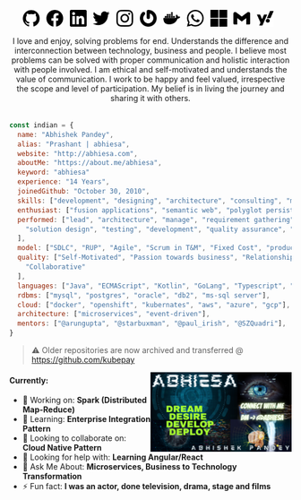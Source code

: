 <!-- https://www.canva.com/design/DAEWOCHeQWM/share/preview?token=SMu14mDlhT3JQlHdDvylpA&role=EDITOR&utm_content=DAEWOCHeQWM&utm_campaign=designshare&utm_medium=link&utm_source=sharebutton -->

<p align="center">
  <a href="https://github.com/abhiesa"><img src="https://raw.githubusercontent.com/abhiesa/abhiesa/main/svg/github.svg" height="30"></a>&nbsp;&nbsp;
  <a href="http://www.facebook.com/abhiesa"><img src="https://raw.githubusercontent.com/abhiesa/abhiesa/main/svg/facebook.svg" height="30"></a>&nbsp;&nbsp;
  <a href="http://www.linkedin.com/in/abhiesa"><img src="https://raw.githubusercontent.com/abhiesa/abhiesa/main/svg/linkedin.svg" height="30"></a>&nbsp;&nbsp;
  <a href="https://twitter.com/abhiesa"><img src="https://raw.githubusercontent.com/abhiesa/abhiesa/main/svg/twitter.svg" height="30"></a>&nbsp;&nbsp;
  <a href="https://www.instagram.com/abhiesa/"><img src="https://raw.githubusercontent.com/abhiesa/abhiesa/main/svg/instagram.svg" height="30"></a>&nbsp;&nbsp;
  <a href="https://en.gravatar.com/abhiesa"><img src="https://raw.githubusercontent.com/abhiesa/abhiesa/main/svg/gravatar.svg" height="30"></a>&nbsp;&nbsp;
  <a href="https://hub.docker.com/u/abhiesa"><img src="https://raw.githubusercontent.com/abhiesa/abhiesa/main/svg/docker.svg" height="30"></a>&nbsp;&nbsp;
  <a href="https://wa.me/918130560666"><img src="https://raw.githubusercontent.com/abhiesa/abhiesa/main/svg/whatsapp.svg" height="30"></a>&nbsp;&nbsp;
  <a href="mailto:abhiesa@outlook.com"><img src="https://raw.githubusercontent.com/abhiesa/abhiesa/main/svg/microsoft.svg" height="30"></a>&nbsp;&nbsp;
  <a href="mailto:abhiesa@gmail.com"><img src="https://raw.githubusercontent.com/abhiesa/abhiesa/main/svg/gmail.svg" height="30"></a>&nbsp;&nbsp;
  <a href="mailto:abhiesa@yahoo.com"><img src="https://raw.githubusercontent.com/abhiesa/abhiesa/main/svg/yahoo.svg" height="30"></a>&nbsp;&nbsp;
</p>
<p align="center">I love and enjoy, solving problems for end. Understands the difference and interconnection between technology, business and people. I believe most problems can be solved with proper communication and holistic interaction with people involved. I am ethical and self-motivated and understands the value of communication. I work to be happy and feel valued, irrespective the scope and level of participation. My belief is in living the journey and sharing it with others. </p>

```javascript

const indian = {
  name: "Abhishek Pandey",
  alias: "Prashant | abhiesa",
  website: "http://abhiesa.com",
  aboutMe: "https://about.me/abhiesa",
  keyword: "abhiesa"
  experience: "14 Years",
  joinedGithub: "October 30, 2010",
  skills: ["development", "designing", "architecture", "consulting", "modernization"],
  enthusiast: ["fusion applications", "semantic web", "polyglot persistence", "reactive"],
  performed: ["lead", "architecture", "manage", "requirement gathering", "analysis",
    "solution design", "testing", "development", "quality assurance", "vendor management"
  ],
  model: ["SDLC", "RUP", "Agile", "Scrum in T&M", "Fixed Cost", "product"],
  quality: ["Self-Motivated", "Passion towards business", "Relationship",
    "Collaborative"
  ],
  languages: ["Java", "ECMAScript", "Kotlin", "GoLang", "Typescript", "Python"],
  rdbms: ["mysql", "postgres", "oracle", "db2", "ms-sql server"],
  cloud: ["docker", "openshift", "kubernates", "aws", "azure", "gcp"],
  architecture: ["microservices", "event-driven"],
  mentors: ["@arungupta", "@starbuxman", "@paul_irish", "@SZQuadri"],
}

```

> :warning: Older repositories are now archived and transferred @ https://github.com/kubepay

<img align ="right" width="50%" src="https://github.com/abhiesa/abhiesa/raw/main/banner.png" alt="banner">
<h4> Currently: </h4>
<ul>
  <li>🔭 Working on: <b>Spark (Distributed Map-Reduce)</b></li>
  <li>🌱 Learning: <b>Enterprise Integration Pattern</b></li>
  <li>👯 Looking to collaborate on: <b>Cloud Native Pattern</b></li>
  <li>🤔 Looking for help with: <b>Learning Angular/React</b></li>
  <li>💬 Ask Me About: <b>Microservices, Business to Technology Transformation</b></li>
  <li>⚡ Fun fact: <b>I was an actor, done television, drama, stage and films</b></li>
<ul>


<!--
**abhiesa/abhiesa** is a ✨ _special_ ✨ repository because its `README.md` (this file) appears on your GitHub profile.
<a href="https://stackoverflow.com/users/1173520/abhiesa"><img src="https://raw.githubusercontent.com/abhiesa/abhiesa/main/svg/stackoverflow.svg" height="30"></a>&nbsp;&nbsp;https://github.com/ashishmishraw
<a href="https://about.me/abhiesa"><img src="https://raw.githubusercontent.com/abhiesa/abhiesa/main/svg/about-dot-me.svg" height="30"></a>&nbsp;&nbsp;
<a href="https://abhiesa.wordpress.com/"><img src="https://raw.githubusercontent.com/abhiesa/abhiesa/main/svg/wordpress.svg" height="30"></a>&nbsp;&nbsp;
  <a href="https://www.youtube.com/channel/UCaiYI9RAcZ9-2owp4ugS0JQ"><img src="https://raw.githubusercontent.com/abhiesa/abhiesa/main/svg/youtube.svg" height="30"></a>
-->
